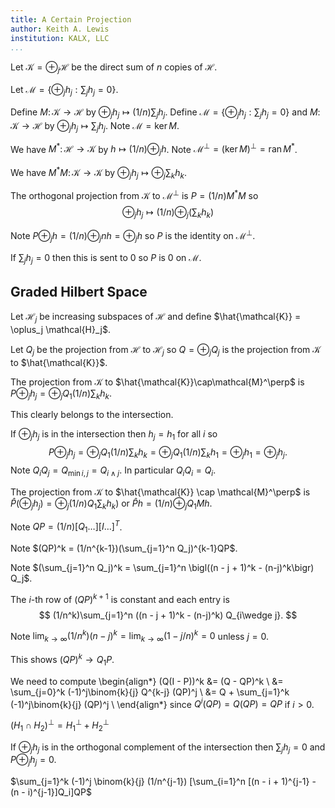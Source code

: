```yaml
---
title: A Certain Projection
author: Keith A. Lewis
institution: KALX, LLC
...
```


Let $\mathcal{K} = \oplus_j \mathcal{H}$ be the direct sum
of $n$ copies of $\mathcal{H}$.

Let $\mathcal{M} = \{\oplus_j h_j : \sum_j h_j = 0\}$.

Define $M\colon\mathcal{K}\to\mathcal{H}$ by
$\oplus_j h_j \mapsto (1/n)\sum_j h_j$.
Define $\mathcal{M} = \{\oplus_j h_j : \sum_j h_j = 0\}$
and $M\colon\mathcal{K}\to\mathcal{H}$ by
$\oplus_j h_j \mapsto \sum_j h_j$.
Note $\mathcal{M} = \mathop{\mathrm{ker}} M$.

We have $M^*\colon\mathcal{H}\to\mathcal{K}$ by
$h\mapsto (1/n)\oplus_j h$. Note
$\mathcal{M}^\perp
= (\mathop{\mathrm{ker}} M)^\perp
= \mathop{\mathrm{ran}} M^*$.

We have $M^*M\colon\mathcal{K}\to\mathcal{K}$ by
$\oplus_j h_j \mapsto \oplus_j \sum_{k} h_{k}$.

The orthogonal projection from $\mathcal{K}$ to
$\mathcal{M}^\perp$ is $P = (1/n)M^*M$ so
$$
	\oplus_j h_j \mapsto (1/n)\oplus_j (\sum_k h_k)
$$

Note $P\oplus_j h = (1/n)\oplus_j n h = \oplus_j h$
so $P$ is the identity on $\mathcal{M}^\perp$.

If $\sum_j h_j = 0$ then this is sent to 0 so
$P$ is 0 on $\mathcal{M}$.

## Graded Hilbert Space

Let $\mathcal{H}_j$ be increasing subspaces of $\mathcal{H}$
and define $\hat{\mathcal{K}} = \oplus_j \mathcal{H}_j$.

Let $Q_j$ be the projection from $\mathcal{H}$ to $\mathcal{H}_j$
so $Q = \oplus_j Q_j$ is the projection from $\mathcal{K}$
to $\hat{\mathcal{K}}$.

The projection from
$\mathcal{K}$ to $\hat{\mathcal{K}}\cap\mathcal{M}^\perp$
is $P\oplus_j h_j = \oplus_j Q_1 (1/n)\sum_k h_k$.

This clearly belongs to the intersection.

If $\oplus_j h_j$ is in the intersection then $h_j = h_1$ for all $i$
so 
$$
P\oplus_j h_j = \oplus_j Q_1 (1/n)\sum_k h_k
= \oplus_j Q_1 (1/n)\sum_k h_1 = \oplus_j h_1 = \oplus_j h_j.
$$
Note $Q_iQ_j = Q_{\min{i,j}} = Q_{i\wedge j}$.
In particular $Q_i Q_i = Q_i$.

The projection from $\mathcal{K}$ to
$\hat{\mathcal{K}} \cap \mathcal{M}^\perp$ is
$\hat{P}(\oplus_j h_j) = \oplus_j (1/n)Q_1\sum_k h_k)$
or $\hat{P} h = (1/n)\oplus_j Q_1 Mh$.

Note $QP = (1/n)[Q_1 \ldots ][I \ldots ]^T$.

Note $(QP)^k = (1/n^{k-1})(\sum_{j=1}^n Q_j)^{k-1}QP$.

Note $(\sum_{j=1}^n Q_j)^k
= \sum_{j=1}^n \bigl((n - j + 1)^k - (n-j)^k\bigr) Q_j$.

The $i$-th row of $(QP)^{k+1}$ is constant and each entry is
$$
(1/n^k)\sum_{j=1}^n ((n - j + 1)^k - (n-j)^k) Q_{i\wedge j}.
$$

Note $\lim_{k\to\infty} (1/n^k) (n - j)^k
= \lim_{k\to\infty} (1 - j/n)^k = 0$ unless $j = 0$.

This shows $(QP)^k \to Q_1 P$.

We need to compute
\begin{align*}
(Q(I - P))^k &= (Q - QP)^k \\
	&= \sum_{j=0}^k (-1)^j\binom{k}{j} Q^{k-j} (QP)^j \\
	&= Q + \sum_{j=1}^k (-1)^j\binom{k}{j} (QP)^j \\
\end{align*}
since $Q^i(QP) = Q(QP) = QP$ if $i > 0$.

$(H_1 \cap H_2)^\perp = H_1^\perp + H_2^\perp$

If $\oplus_j h_j$ is in the orthogonal complement of the intersection then $\sum_j h_j = 0$
and $P\oplus_j h_j = 0$.

$\sum_{j=1}^k (-1)^j \binom{k}{j} (1/n^{j-1})
	[\sum_{i=1}^n [(n - i + 1)^{j-1} - (n - i)^{j-1}]Q_i]QP$
